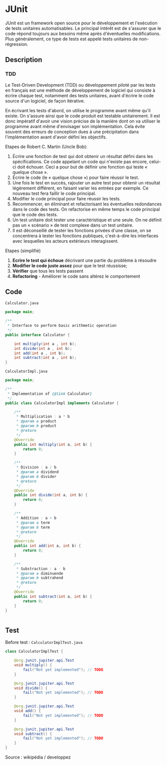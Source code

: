 # JUnit
JUnit est un framework open source pour le développement et l'exécution de tests unitaires automatisables. Le principal intérêt est de s'assurer que le code répond toujours aux besoins même après d'éventuelles modifications. Plus généralement, ce type de tests est appelé tests unitaires de non-régression.

## Description

### TDD
Le Test-Driven Development (TDD) ou développement piloté par les tests en français est une méthode de développement de logiciel qui consiste à écrire chaque test, notamment des tests unitaires, avant d'écrire le code source d'un logiciel, de façon itérative.

En écrivant les tests d'abord, on utilise le programme avant même qu'il existe. On s'assure ainsi que le code produit est testable unitairement. Il est donc impératif d'avoir une vision précise de la manière dont on va utiliser le programme avant même d'envisager son implémentation. Cela évite souvent des erreurs de conception dues à une précipitation dans l'implémentation avant d'avoir défini les objectifs.

Etapes de Robert C. Martin (Uncle Bob):
1. Écrire une fonction de test qui doit obtenir un résultat défini dans les spécifications. Ce code appelant un code qui n'existe pas encore, celui-ci doit échouer. Ceci a pour but de définir une fonction qui teste « quelque chose ».
2. Écrire le code (le « quelque chose ») pour faire réussir le test.
3. Une fois le test en succès, rajouter un autre test pour obtenir un résultat légèrement différent, en faisant varier les entrées par exemple. Ce nouveau test fera faillir le code principal.
4. Modifier le code principal pour faire réussir les tests.
5. Recommencer, en éliminant et refactorisant les éventuelles redondances dans le code des tests. On refactorise en même temps le code principal que le code des tests.
6. Un test unitaire doit tester une caractéristique et une seule. On ne définit pas un « scénario » de test complexe dans un test unitaire.
7. Il est déconseillé de tester les fonctions privées d'une classe, on se concentrera à tester les fonctions publiques, c'est-à-dire les interfaces avec lesquelles les acteurs extérieurs interagissent.

Etapes (simplifié)
1. __Ecrire le test qui échoue__ décrivant une partie du problème à résoudre
2. __Modifier le code juste assez__ pour que le test réussisse;
3. __Vérifier__ que tous les tests passent
4. __Refactoring__ - Améliorer le code sans altérez le comportement

## Code
`Calculator.java`
```java
package main;

/**
 * Interface to perform basic arithmetic operation
 */
public interface Calculator {

    int multiply(int a , int b);
    int divide(int a , int b);
    int add(int a , int b);
    int subtract(int a , int b);
}

```
`CalculatorImpl.java`
```java
package main;

/**
 * Implementation of {@link Calculator}
 */
public class CalculatorImpl implements Calculator {

    /**
     * Multiplication : a * b
     * @param a product
     * @param b product
     * @return
     */
    @Override
    public int multiply(int a, int b) {
        return 0;
    }

    /**
     * Division : a / b
     * @param a dividend
     * @param b divider
     * @return
     */
    @Override
    public int divide(int a, int b) {
        return 0;
    }

    /**
     * Addition : a + b
     * @param a term
     * @param b term
     * @return
     */
    @Override
    public int add(int a, int b) {
        return 0;
    }

    /**
     * Substraction : a - b
     * @param a diminuende
     * @param b subtrahend
     * @return
     */
    @Override
    public int subtract(int a, int b) {
        return 0;
    }
}



```
## Test 
Before test : `CalculatorImplTest.java`
```java
class CalculatorImplTest {

    @org.junit.jupiter.api.Test
    void multiply() {
        fail("Not yet implemented"); // TODO
    }

    @org.junit.jupiter.api.Test
    void divide() {
        fail("Not yet implemented"); // TODO
    }

    @org.junit.jupiter.api.Test
    void add() {
        fail("Not yet implemented"); // TODO
    }

    @org.junit.jupiter.api.Test
    void subtract() {
        fail("Not yet implemented"); // TODO
    }
}
```

Source : wikipédia / developpez
